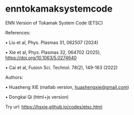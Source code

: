 # enntokamaksystemcode
ENN Version of Tokamak System Code (ETSC)

References:

• Liu et al, Phys. Plasmas 31, 062507 (2024)

• Xie et al, Phys. Plasmas 32, 064702 (2025), https://doi.org/10.1063/5.0274640

• Cai et al, Fusion Sci. Technol. 78(2), 149-163 (2022)

Authors:

• Huasheng XIE (matlab version, huashengxie@gmail.com)

• Dongkai Qi (html+js version)


Try url: https://hsxie.github.io/codes/etsc.html
